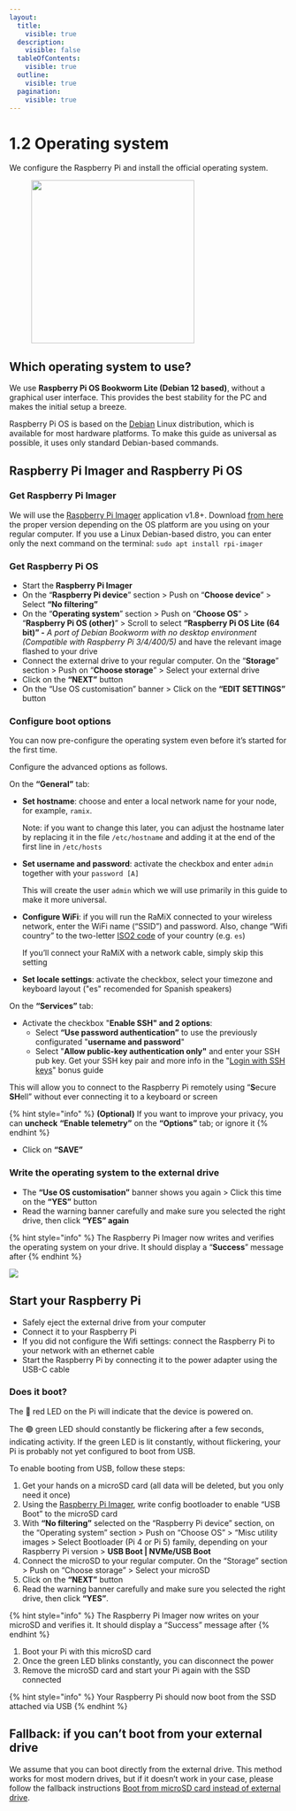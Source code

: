 ```yaml
---
layout:
  title:
    visible: true
  description:
    visible: false
  tableOfContents:
    visible: true
  outline:
    visible: true
  pagination:
    visible: true
---
```


# 1.2 Operating system

We configure the Raspberry Pi and install the official operating system.

<figure><img src="../.gitbook/assets/operating-system.gif" alt="" width="295"><figcaption></figcaption></figure>

## Which operating system to use?

We use **Raspberry Pi OS Bookworm Lite (Debian 12 based)**, without a graphical user interface. This provides the best stability for the PC and makes the initial setup a breeze.

Raspberry Pi OS is based on the [Debian](https://www.debian.org/) Linux distribution, which is available for most hardware platforms. To make this guide as universal as possible, it uses only standard Debian-based commands.

## Raspberry Pi Imager and Raspberry Pi OS

### Get Raspberry Pi Imager

We will use the [Raspberry Pi Imager](https://github.com/raspberrypi/rpi-imager) application v1.8+. Download [from here](https://www.raspberrypi.com/software/) the proper version depending on the OS platform are you using on your regular computer. If you use a Linux Debian-based distro, you can enter only the next command on the terminal: `sudo apt install rpi-imager`

### Get Raspberry Pi OS <a href="#get-raspberry-pi-os" id="get-raspberry-pi-os"></a>

* Start the **Raspberry Pi Imager**
* On the “**Raspberry Pi device**” section > Push on “**Choose device**” > Select **“No filtering”**
* On the “**Operating system**” section > Push on “**Choose OS**” > “**Raspberry Pi OS (other)**” > Scroll to select **“Raspberry Pi OS Lite (64 bit)” -** _A port of Debian Bookworm with no desktop environment (Compatible with Raspberry Pi 3/4/400/5)_ and have the relevant image flashed to your drive
* Connect the external drive to your regular computer. On the “**Storage**” section > Push on “**Choose storage**” > Select your external drive
* Click on the **“NEXT”** button
* On the “Use OS customisation” banner > Click on the **“EDIT SETTINGS”** button

### &#x20;Configure boot options <a href="#configure-boot-options" id="configure-boot-options"></a>

You can now pre-configure the operating system even before it’s started for the first time.

Configure the advanced options as follows.

On the **“General”** tab:

*   **Set hostname**: choose and enter a local network name for your node, for example, `ramix`.

    Note: if you want to change this later, you can adjust the hostname later by replacing it in the file `/etc/hostname` and adding it at the end of the first line in `/etc/hosts`
*   **Set username and password**: activate the checkbox and enter `admin` together with your `password [A]`

    This will create the user `admin` which we will use primarily in this guide to make it more universal.
*   **Configure WiFi**: if you will run the RaMiX connected to your wireless network, enter the WiFi name (“SSID”) and password. Also, change “Wifi country” to the two-letter [ISO2 code](https://www.iso.org/obp/ui/#search) of your country (e.g. `es`)

    If you’ll connect your RaMiX with a network cable, simply skip this setting
* **Set locale settings**: activate the checkbox, select your timezone and keyboard layout ("es" recomended for Spanish speakers)

On the **“Services”** tab:

* Activate the checkbox "**Enable SSH"  and 2 options**:&#x20;
  * Select **“Use password authentication”** to use the previously configurated "**username and password**"&#x20;
  * Select "**Allow public-key authentication only"** and enter your SSH pub key. Get your SSH key pair and more info in the "[Login with SSH keys](../bonus/system/ssh-keys.md)" bonus guide

This will allow you to connect to the Raspberry Pi remotely using “**S**ecure **SH**ell” without ever connecting it to a keyboard or screen

{% hint style="info" %}
**(Optional)** If you want to improve your privacy, you can **uncheck** **“Enable telemetry”** on the **“Options”** tab; or ignore it
{% endhint %}

* Click on **“SAVE”**

### &#x20;Write the operating system to the external drive <a href="#write-the-operating-system-to-the-external-drive" id="write-the-operating-system-to-the-external-drive"></a>

* The **“Use OS customisation”** banner shows you again > Click this time on the **“YES”** button
* Read the warning banner carefully and make sure you selected the right drive, then click **“YES” again**

{% hint style="info" %}
The Raspberry Pi Imager now writes and verifies the operating system on your drive. It should display a “**Success**” message after
{% endhint %}

![](../.gitbook/assets/rpi\_os\_bookworm\_install.gif)

## Start your Raspberry Pi <a href="#start-your-pi" id="start-your-pi"></a>

* Safely eject the external drive from your computer
* Connect it to your Raspberry Pi
* If you did not configure the Wifi settings: connect the Raspberry Pi to your network with an ethernet cable
* Start the Raspberry Pi by connecting it to the power adapter using the USB-C cable

### Does it boot? <a href="#does-it-boot" id="does-it-boot"></a>

The 🔴 red LED on the Pi will indicate that the device is powered on.

The 🟢 green LED should constantly be flickering after a few seconds, indicating activity. If the green LED is lit constantly, without flickering, your Pi is probably not yet configured to boot from USB.

To enable booting from USB, follow these steps:

1. Get your hands on a microSD card (all data will be deleted, but you only need it once)
2. Using the [Raspberry Pi Imager](https://www.raspberrypi.com/software/), write config bootloader to enable “USB Boot” to the microSD card
3. With **“No filtering”** selected on the “Raspberry Pi device” section, on the “Operating system” section > Push on “Choose OS” > “Misc utility images > Select Bootloader (Pi 4 or Pi 5) family, depending on your Raspberry Pi version > **USB Boot | NVMe/USB Boot**
4. Connect the microSD to your regular computer. On the “Storage” section > Push on “Choose storage” > Select your microSD
5. Click on the **“NEXT”** button
6. Read the warning banner carefully and make sure you selected the right drive, then click **“YES”**.

{% hint style="info" %}
The Raspberry Pi Imager now writes on your microSD and verifies it. It should display a “Success” message after
{% endhint %}

1. Boot your Pi with this microSD card
2. Once the green LED blinks constantly, you can disconnect the power
3. Remove the microSD card and start your Pi again with the SSD connected

{% hint style="info" %}
Your Raspberry Pi should now boot from the SSD attached via USB
{% endhint %}

## Fallback: if you can’t boot from your external drive <a href="#fallback-if-you-cant-boot-from-your-external-drive" id="fallback-if-you-cant-boot-from-your-external-drive"></a>

We assume that you can boot directly from the external drive. This method works for most modern drives, but if it doesn’t work in your case, please follow the fallback instructions [Boot from microSD card instead of external drive](../bonus-guides/system/boot-from-microsd-instead-of-external-drive.md).
